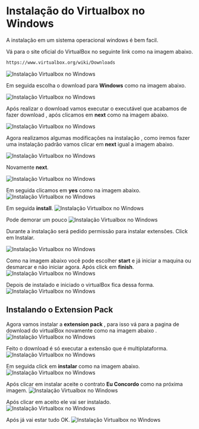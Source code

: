 # Instalação do Virtualbox no Windows


A instalação em um sistema operacional windows é bem facil.

Vá para o site oficial do VirtualBox no seguinte link como na imagem abaixo.
```sh
https://www.virtualbox.org/wiki/Downloads
```

![Instalação Virtualbox no Windows](https://abase.greenmindlabs.com/images/virtualizacao/Virtualbox/Instalacao-Sistema-Windows/1-VirtualBox.png)

Em seguida escolha o download para **Windows** como na imagem abaixo.

![Instalação Virtualbox no Windows](https://abase.greenmindlabs.com/images/virtualizacao/Virtualbox/Instalacao-Sistema-Windows/2-VirtualBox.png)

Após realizar o download vamos executar o executável que acabamos de fazer download , após clicamos em **next** como na imagem abaixo.

![Instalação Virtualbox no Windows](https://abase.greenmindlabs.com/images/virtualizacao/Virtualbox/Instalacao-Sistema-Windows/3-VirtualBox.png)

Agora realizamos algumas modificações na instalação , como iremos fazer uma instalação padrão vamos clicar em **next** igual a imagem abaixo.

![Instalação Virtualbox no Windows](https://abase.greenmindlabs.com/images/virtualizacao/Virtualbox/Instalacao-Sistema-Windows/4-VirtualBox.png)

Novamente **next**.

![Instalação Virtualbox no Windows](https://abase.greenmindlabs.com/images/virtualizacao/Virtualbox/Instalacao-Sistema-Windows/5-VirtualBox.png)

Em seguida clicamos em **yes** como na imagem abaixo.
![Instalação Virtualbox no Windows](https://abase.greenmindlabs.com/images/virtualizacao/Virtualbox/Instalacao-Sistema-Windows/6-VirtualBox.png)


Em seguida **install**.
![Instalação Virtualbox no Windows](https://abase.greenmindlabs.com/images/virtualizacao/Virtualbox/Instalacao-Sistema-Windows/7-VirtualBox.png)

Pode demorar um pouco
![Instalação Virtualbox no Windows](https://abase.greenmindlabs.com/images/virtualizacao/Virtualbox/Instalacao-Sistema-Windows/8-VirtualBox.png)

Durante a instalação será pedido permissão para instalar extensões. Click em Instalar.

![Instalação Virtualbox no Windows](https://abase.greenmindlabs.com/images/virtualizacao/Virtualbox/Instalacao-Sistema-Windows/9-VirtualBox.png)

Como na imagem abaixo você pode escolher **start** e já iniciar a maquina ou desmarcar e não iniciar agora. Após click em **finish**.
![Instalação Virtualbox no Windows](https://abase.greenmindlabs.com/images/virtualizacao/Virtualbox/Instalacao-Sistema-Windows/10-VirtualBox.png)

Depois de instalado e iniciado o virtualBox fica dessa forma.
![Instalação Virtualbox no Windows](https://abase.greenmindlabs.com/images/virtualizacao/Virtualbox/Instalacao-Sistema-Windows/11-VirtualBox.png)

## Instalando o Extension Pack
Agora vamos instalar a **extension pack** , para isso vá para a pagina de download do virtualBox novamente como na imagem abaixo .
![Instalação Virtualbox no Windows](https://abase.greenmindlabs.com/images/virtualizacao/Virtualbox/Instalacao-Sistema-Windows/12-VirtualBox.png)

Feito o download é só executar a extensão que é multiplataforma.
![Instalação Virtualbox no Windows](https://abase.greenmindlabs.com/images/virtualizacao/Virtualbox/Instalacao-Sistema-Windows/13-VirtualBox.png)

Em seguida click em **instalar** como na imagem abaixo.
![Instalação Virtualbox no Windows](https://abase.greenmindlabs.com/images/virtualizacao/Virtualbox/Instalacao-Sistema-Windows/14-VirtualBox.png)


Após clicar em instalar aceite o contrato **Eu Concordo** como na próxima imagem.
![Instalação Virtualbox no Windows](https://abase.greenmindlabs.com/images/virtualizacao/Virtualbox/Instalacao-Sistema-Windows/15-VirtualBox.png)

Após clicar em aceito ele vai ser instalado.
![Instalação Virtualbox no Windows](https://abase.greenmindlabs.com/images/virtualizacao/Virtualbox/Instalacao-Sistema-Windows/16-VirtualBox.png)

Após já vai estar tudo OK.
![Instalação Virtualbox no Windows](https://abase.greenmindlabs.com/images/virtualizacao/Virtualbox/Instalacao-Sistema-Windows/17-VirtualBox.png)
